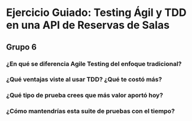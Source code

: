 # Ejercicio Guiado: Testing Ágil y TDD en una API de Reservas de Salas


## Grupo 6


### ¿En qué se diferencia Agile Testing del enfoque tradicional?



### ¿Qué ventajas viste al usar TDD? ¿Qué te costó más?



### ¿Qué tipo de prueba crees que más valor aportó hoy?



### ¿Cómo mantendrías esta suite de pruebas con el tiempo?